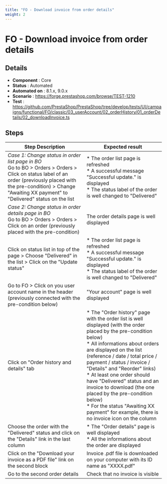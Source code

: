 ```yaml
---
title: "FO - Download invoice from order details"
weight: 2
---
```


# FO - Download invoice from order details
## Details
* **Component** : Core
* **Status** : Automated
* **Automated on** : 8.1.x, 9.0.x
* **Scenario** : https://forge.prestashop.com/browse/TEST-1210
* **Test** : https://github.com/PrestaShop/PrestaShop/tree/develop/tests/UI/campaigns/functional/FO/classic/03_userAccount/02_orderHistory/01_orderDetails/02_downloadInvoice.ts

## Steps
| Step Description | Expected result |
| ----- | ----- |
| *Case 1: Change status in order list page in BO*<br>Go to BO > Orders > Orders > Click on status label of an order (previously placed with the pre-condition) > Change "Awaiting XX payment" to "Delivered" status on the list | * The order list page is refreshed<br> * A successful message "Successful update." is displayed<br> * The status label of the order is well changed to "Delivered" |
| *Case 2: Change status in order details page in BO*<br>Go to BO > Orders > Orders > Click on an order (previously placed with the pre-condition) | The order details page is well displayed |
| Click on status list in top of the page > Choose "Delivered" in the list > Click on the "Update status" | * The order list page is refreshed<br> * A successful message "Successful update." is displayed<br> * The status label of the order is well changed to "Delivered" |
| Go to FO > Click on you user account name in the header (previously connected with the pre-condition below) | "Your account" page is well displayed |
| Click on "Order history and details" tab | * The "Order history" page with the order list is well displayed (with the order placed by the pre-condition below)<br> * All informations about orders are displayed on the list (reference / date / total price / payment / status / invoice / "Details" and "Reorder" links)<br> * At least one order should have "Delivered" status and an invoice to download (the one placed by the pre-condition below)<br> * For the status "Awaiting XX payment" for example, there is no invoice icon on the column |
| Choose the order with the "Delivered" status and click on the "Details" link in the last column | * The "Order details" page is well displayed<br> * All the informations about the order are displayed |
| Click on the "Download your invoice as a PDF file" link on the second block | Invoice .pdf file is downloaded on your computer with its ID name as "XXXX.pdf" |
| Go to the second order details | Check that no invoice is visible |
